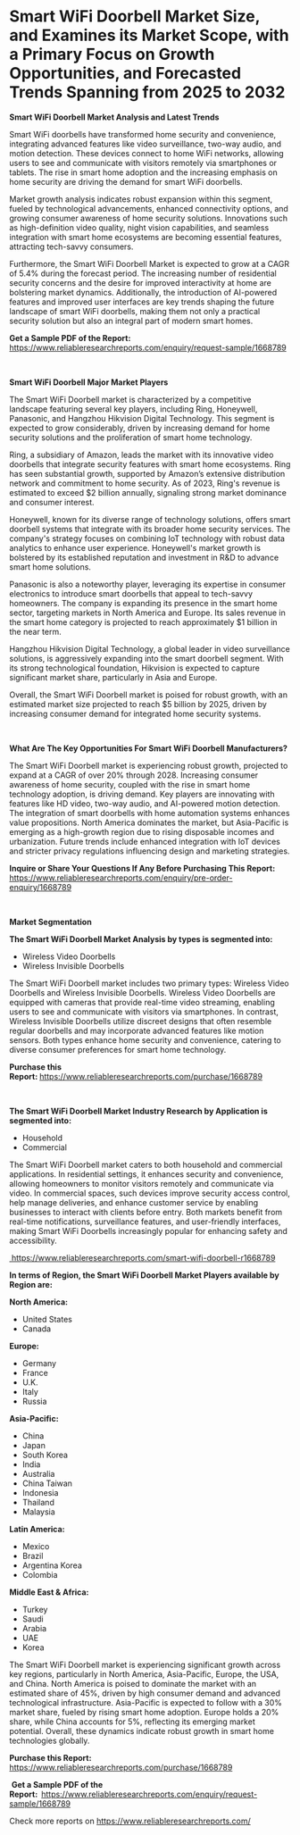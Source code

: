 <p><h1>Smart WiFi Doorbell Market Size, and Examines its Market Scope, with a Primary Focus on Growth Opportunities, and Forecasted Trends Spanning from 2025 to 2032</h1></p><p><strong>Smart WiFi Doorbell Market Analysis and Latest Trends</strong></p>
<p><p>Smart WiFi doorbells have transformed home security and convenience, integrating advanced features like video surveillance, two-way audio, and motion detection. These devices connect to home WiFi networks, allowing users to see and communicate with visitors remotely via smartphones or tablets. The rise in smart home adoption and the increasing emphasis on home security are driving the demand for smart WiFi doorbells.</p><p>Market growth analysis indicates robust expansion within this segment, fueled by technological advancements, enhanced connectivity options, and growing consumer awareness of home security solutions. Innovations such as high-definition video quality, night vision capabilities, and seamless integration with smart home ecosystems are becoming essential features, attracting tech-savvy consumers. </p><p>Furthermore, the Smart WiFi Doorbell Market is expected to grow at a CAGR of 5.4% during the forecast period. The increasing number of residential security concerns and the desire for improved interactivity at home are bolstering market dynamics. Additionally, the introduction of AI-powered features and improved user interfaces are key trends shaping the future landscape of smart WiFi doorbells, making them not only a practical security solution but also an integral part of modern smart homes.</p></p>
<p><strong>Get a Sample PDF of the Report:&nbsp;</strong> <a href="https://www.reliableresearchreports.com/enquiry/request-sample/1668789?utm_campaign=2797&utm_medium=2&utm_source=Github&utm_content=ia&utm_term=04042025&utm_id=smart-wifi-doorbell">https://www.reliableresearchreports.com/enquiry/request-sample/1668789</a></p>
<p>&nbsp;</p>
<p><strong>Smart WiFi Doorbell Major Market Players</strong></p>
<p><p>The Smart WiFi Doorbell market is characterized by a competitive landscape featuring several key players, including Ring, Honeywell, Panasonic, and Hangzhou Hikvision Digital Technology. This segment is expected to grow considerably, driven by increasing demand for home security solutions and the proliferation of smart home technology.</p><p>Ring, a subsidiary of Amazon, leads the market with its innovative video doorbells that integrate security features with smart home ecosystems. Ring has seen substantial growth, supported by Amazon’s extensive distribution network and commitment to home security. As of 2023, Ring's revenue is estimated to exceed $2 billion annually, signaling strong market dominance and consumer interest.</p><p>Honeywell, known for its diverse range of technology solutions, offers smart doorbell systems that integrate with its broader home security services. The company's strategy focuses on combining IoT technology with robust data analytics to enhance user experience. Honeywell's market growth is bolstered by its established reputation and investment in R&D to advance smart home solutions.</p><p>Panasonic is also a noteworthy player, leveraging its expertise in consumer electronics to introduce smart doorbells that appeal to tech-savvy homeowners. The company is expanding its presence in the smart home sector, targeting markets in North America and Europe. Its sales revenue in the smart home category is projected to reach approximately $1 billion in the near term.</p><p>Hangzhou Hikvision Digital Technology, a global leader in video surveillance solutions, is aggressively expanding into the smart doorbell segment. With its strong technological foundation, Hikvision is expected to capture significant market share, particularly in Asia and Europe.</p><p>Overall, the Smart WiFi Doorbell market is poised for robust growth, with an estimated market size projected to reach $5 billion by 2025, driven by increasing consumer demand for integrated home security systems.</p></p>
<p>&nbsp;</p>
<p><strong>What Are The Key Opportunities For Smart WiFi Doorbell Manufacturers?</strong></p>
<p><p>The Smart WiFi Doorbell market is experiencing robust growth, projected to expand at a CAGR of over 20% through 2028. Increasing consumer awareness of home security, coupled with the rise in smart home technology adoption, is driving demand. Key players are innovating with features like HD video, two-way audio, and AI-powered motion detection. The integration of smart doorbells with home automation systems enhances value propositions. North America dominates the market, but Asia-Pacific is emerging as a high-growth region due to rising disposable incomes and urbanization. Future trends include enhanced integration with IoT devices and stricter privacy regulations influencing design and marketing strategies.</p></p>
<p><strong>Inquire or Share Your Questions If Any Before Purchasing This Report:</strong> <a href="https://www.reliableresearchreports.com/enquiry/pre-order-enquiry/1668789?utm_campaign=2797&utm_medium=2&utm_source=Github&utm_content=ia&utm_term=04042025&utm_id=smart-wifi-doorbell">https://www.reliableresearchreports.com/enquiry/pre-order-enquiry/1668789</a></p>
<p>&nbsp;</p>
<p><strong>Market Segmentation</strong></p>
<p><strong>The Smart WiFi Doorbell Market Analysis by types is segmented into:</strong></p>
<p><ul><li>Wireless Video Doorbells</li><li>Wireless Invisible Doorbells</li></ul></p>
<p><p>The Smart WiFi Doorbell market includes two primary types: Wireless Video Doorbells and Wireless Invisible Doorbells. Wireless Video Doorbells are equipped with cameras that provide real-time video streaming, enabling users to see and communicate with visitors via smartphones. In contrast, Wireless Invisible Doorbells utilize discreet designs that often resemble regular doorbells and may incorporate advanced features like motion sensors. Both types enhance home security and convenience, catering to diverse consumer preferences for smart home technology.</p></p>
<p><strong>Purchase this Report:&nbsp;</strong><a href="https://www.reliableresearchreports.com/purchase/1668789?utm_campaign=2797&utm_medium=2&utm_source=Github&utm_content=ia&utm_term=04042025&utm_id=smart-wifi-doorbell">https://www.reliableresearchreports.com/purchase/1668789</a></p>
<p>&nbsp;</p>
<p><strong>The Smart WiFi Doorbell Market Industry Research by Application is segmented into:</strong></p>
<p><ul><li>Household</li><li>Commercial</li></ul></p>
<p><p>The Smart WiFi Doorbell market caters to both household and commercial applications. In residential settings, it enhances security and convenience, allowing homeowners to monitor visitors remotely and communicate via video. In commercial spaces, such devices improve security access control, help manage deliveries, and enhance customer service by enabling businesses to interact with clients before entry. Both markets benefit from real-time notifications, surveillance features, and user-friendly interfaces, making Smart WiFi Doorbells increasingly popular for enhancing safety and accessibility.</p></p>
<p><a href="https://www.reliableresearchreports.com/smart-wifi-doorbell-r1668789?utm_campaign=2797&utm_medium=2&utm_source=Github&utm_content=ia&utm_term=04042025&utm_id=smart-wifi-doorbell">&nbsp;https://www.reliableresearchreports.com/smart-wifi-doorbell-r1668789</a></p>
<p><strong>In terms of Region, the Smart WiFi Doorbell Market Players available by Region are:</strong></p>
<p>
    <p> <strong> North America: </strong>
        <ul>
            <li>United States</li>
            <li>Canada</li>
        </ul>
        </p> 
    <p> <strong> Europe: </strong>
        <ul>
            <li>Germany</li>
            <li>France</li>
            <li>U.K.</li>
            <li>Italy</li>
            <li>Russia</li>
        </ul>
        </p> 
    <p> <strong> Asia-Pacific: </strong>
        <ul>
            <li>China</li>
            <li>Japan</li>
            <li>South Korea</li>
            <li>India</li>
            <li>Australia</li>
            <li>China Taiwan</li>
            <li>Indonesia</li>
            <li>Thailand</li>
            <li>Malaysia</li>
        </ul>
        </p> 
    <p> <strong> Latin America: </strong>
        <ul>
            <li>Mexico</li>
            <li>Brazil</li>
            <li>Argentina Korea</li>
            <li>Colombia</li>
        </ul>
        </p> 
    <p> <strong> Middle East & Africa: </strong>
        <ul>
            <li>Turkey</li>
            <li>Saudi</li>
            <li>Arabia</li>
            <li>UAE</li>
            <li>Korea</li>
        </ul>
    </p>
    </p>
<p><p>The Smart WiFi Doorbell market is experiencing significant growth across key regions, particularly in North America, Asia-Pacific, Europe, the USA, and China. North America is poised to dominate the market with an estimated share of 45%, driven by high consumer demand and advanced technological infrastructure. Asia-Pacific is expected to follow with a 30% market share, fueled by rising smart home adoption. Europe holds a 20% share, while China accounts for 5%, reflecting its emerging market potential. Overall, these dynamics indicate robust growth in smart home technologies globally.</p></p>
<p><strong>Purchase this Report: </strong><a href="https://www.reliableresearchreports.com/purchase/1668789?utm_campaign=2797&utm_medium=2&utm_source=Github&utm_content=ia&utm_term=04042025&utm_id=smart-wifi-doorbell">https://www.reliableresearchreports.com/purchase/1668789</a></p>
<p>&nbsp;<strong>Get a Sample PDF of the Report:&nbsp;&nbsp;</strong><a href="https://www.reliableresearchreports.com/enquiry/request-sample/1668789?utm_campaign=2797&utm_medium=2&utm_source=Github&utm_content=ia&utm_term=04042025&utm_id=smart-wifi-doorbell">https://www.reliableresearchreports.com/enquiry/request-sample/1668789</a></p>
<p><strong></strong></p>
<p>Check more reports on <a href="https://www.reliableresearchreports.com/?utm_campaign=2797&utm_medium=2&utm_source=Github&utm_content=ia&utm_term=04042025&utm_id=smart-wifi-doorbell">https://www.reliableresearchreports.com/</a></p>